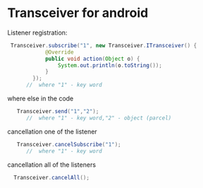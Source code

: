 # Transceiver for android

Listener registration:
```java
 Transceiver.subscribe("1", new Transceiver.ITransceiver() {
            @Override
            public void action(Object o) {
                System.out.println(o.toString());
            }
        });
      //  where "1" - key word
```
where else in the code
```java
   Transceiver.send("1","2");
      //  where "1" - key word,"2" - object (parcel)
```
cancellation one of the listener
```java
   Transceiver.cancelSubscribe("1");
      //  where "1" - key word
```
cancellation all of the listeners 
```java
  Transceiver.cancelAll();
```
